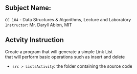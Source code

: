## Subject Name:

`CC 104` - Data Structures & Algorithms, Lecture and Laboratory  
`Instructor`: Mr. Daryll Abion, MIT

## Actvity Instruction

Create a program that will generate a simple Link List  
that will perform basic operations such as insert and delete

- `src > ListsActivity`: the folder containing the source code
